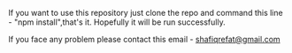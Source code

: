 If you want to use this repository just clone the repo and command this line - "npm install",that's it. Hopefully it will be run successfully.

If you face any problem please contact this email - shafiqrefat@gmail.com
